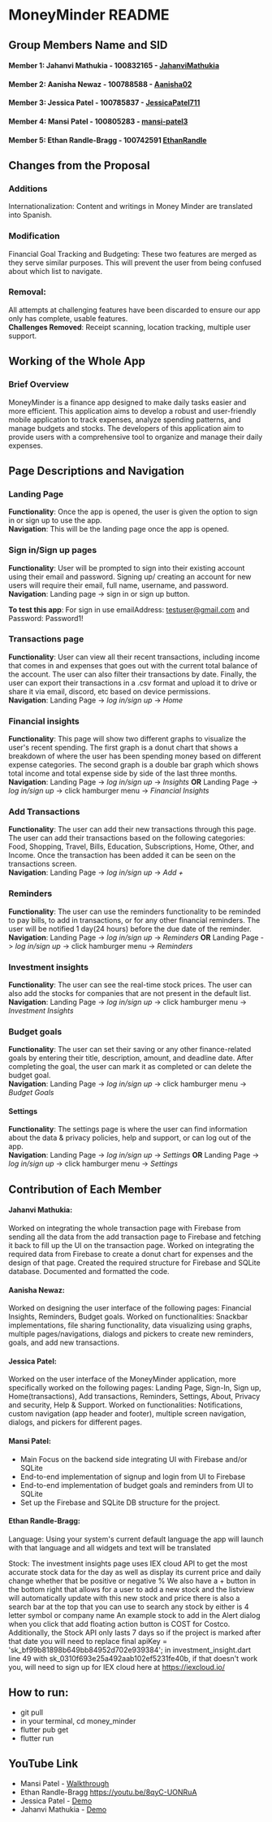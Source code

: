# MoneyMinder README

## Group Members Name and SID
#### Member 1: Jahanvi Mathukia - 100832165 - [JahanviMathukia](https://github.com/JahanviMathukia)
#### Member 2: Aanisha Newaz - 100788588 - [Aanisha02](https://github.com/Aanisha02)
#### Member 3: Jessica Patel - 100785837 - [JessicaPatel711](https://github.com/JessicaPatel711?)
#### Member 4: Mansi Patel - 100805283 - [mansi-patel3](https://github.com/mansi-patel3)
#### Member 5: Ethan Randle-Bragg - 100742591 [EthanRandle](https://github.com/EthanRandle)

## Changes from the Proposal
### Additions
Internationalization: Content and writings in Money Minder are translated into Spanish.
### Modification
Financial Goal Tracking and Budgeting: These two features are merged as they serve similar purposes. This will prevent the user from being confused about which list to navigate.

### Removal:
All attempts at challenging features have been discarded to ensure our app only has complete, usable features. <br>
**Challenges Removed**: Receipt scanning, location tracking, multiple user support. 

## Working of the Whole App
### Brief Overview
MoneyMinder is a finance app designed to make daily tasks easier and more efficient. 
This application aims to develop a robust and user-friendly mobile application to track expenses, analyze spending patterns, and manage budgets and stocks. 
The developers of this application aim to provide users with a comprehensive tool to organize and manage their daily expenses. 

## Page Descriptions and Navigation
### Landing Page
**Functionality**: Once the app is opened, the user is given the option to sign in or sign up to use the app. <br>
**Navigation**: This will be the landing page once the app is opened.

### Sign in/Sign up pages
**Functionality**: User will be prompted to sign into their existing account using their email and password. Signing up/ creating an account for new users will require their email, full name, username, and password. <br>
**Navigation**: Landing page -> sign in or sign up button.

**To test this app**: For sign in use emailAddress: testuser@gmail.com and Password: Password1!

### Transactions page
**Functionality**: User can view all their recent transactions, including income that comes in and expenses that goes out with the current total balance of the account. The user can also filter their transactions by date. Finally, the user can export their transactions in a .csv format and upload it to drive or share it via email, discord, etc based on device permissions.<br>
**Navigation**: Landing Page -> *log in/sign up* -> *Home*

### Financial insights
**Functionality**: This page will show two different graphs to visualize the user's recent spending. The first graph is a donut chart that shows a breakdown of where the user has been spending money based on different expense categories. The second graph is a double bar graph which shows total income and total expense side by side of the last three months.<br>
**Navigation**: Landing Page -> *log in/sign up* -> *Insights* 
**OR** Landing Page -> *log in/sign up* -> click hamburger menu -> *Financial Insights*

### Add Transactions
**Functionality**: The user can add their new transactions through this page. The user can add their transactions based on the following categories: Food, Shopping, Travel, Bills, Education, Subscriptions, Home, Other, and Income. Once the transaction has been added it can be seen on the transactions screen.<br>
**Navigation**:  Landing Page -> *log in/sign up* -> *Add +* 

### Reminders
**Functionality**: The user can use the reminders functionality to be reminded to pay bills, to add in transactions, or for any other financial reminders. The user will be notified 1 day(24 hours) before the due date of the reminder.<br>
**Navigation**:  Landing Page -> *log in/sign up* -> *Reminders* 
**OR** Landing Page -> *log in/sign up* -> click hamburger menu -> *Reminders*

### Investment insights
**Functionality**: The user can see the real-time stock prices. The user can also add the stocks for companies that are not present in the default list.<br>
**Navigation**: Landing Page -> *log in/sign up* -> click hamburger menu -> *Investment Insights*

### Budget goals
**Functionality**: The user can set their saving or any other finance-related goals by entering their title, description, amount, and deadline date. After completing the goal, the user can mark it as completed or can delete the budget goal. <br>
**Navigation**: Landing Page -> *log in/sign up* -> click hamburger menu -> *Budget Goals*

#### Settings
**Functionality**: The settings page is where the user can find information about the data & privacy policies, help and support, or can log out of the app.<br>
**Navigation**:  Landing Page -> *log in/sign up* -> *Settings* **OR** Landing Page -> *log in/sign up* -> click hamburger menu -> *Settings*

## Contribution of Each Member
#### Jahanvi Mathukia: 
Worked on integrating the whole transaction page with Firebase from sending all the data from the add transaction page to Firebase and fetching it back to fill up the UI on the transaction page. Worked on integrating the required data from Firebase to create a donut chart for expenses and the design of that page. Created the required structure for Firebase and SQLite database. Documented and formatted the code.

#### Aanisha Newaz: 
Worked on designing the user interface of the following pages: Financial Insights, Reminders, Budget goals. Worked on functionalities: Snackbar implementations, file sharing functionality, data visualizing using graphs, multiple pages/navigations, dialogs and pickers to create new reminders, goals, and add new transactions.

#### Jessica Patel: 
Worked on the user interface of the MoneyMinder application, more specifically worked on the following pages: Landing Page, Sign-In, Sign up, Home(transactions), Add transactions, Reminders, Settings, About, Privacy and security, Help & Support. Worked on functionalities: Notifications, custom navigation (app header and footer), multiple screen navigation, dialogs, and pickers for different pages.

#### Mansi Patel: 
- Main Focus on the backend side integrating UI with Firebase and/or SQLite
- End-to-end implementation of signup and login from UI to Firebase
- End-to-end implementation of budget goals and reminders from UI to SQLite
- Set up the Firebase and SQLite DB structure for the project.  

#### Ethan Randle-Bragg: 

Language:
Using your system's current default language the app will launch with that language and all widgets and text will be translated

Stock: The investment insights page uses IEX cloud API to get the most accurate stock data for the day as well as display its current price and daily change whether that be positive or negative %
We also have a + button in the bottom right that allows for a user to add a new stock and the listview will automatically update with this new stock and price
there is also a search bar at the top that you can use to search any stock by either is 4 letter symbol or company name
An example stock to add in the Alert dialog when you click that add floating action button is COST for Costco. Additionally, the Stock API only lasts 7 days so if the project is marked after that date you will need to replace   final apiKey = 'sk_bf99b81898b649bb84952d702e939384'; in investment_insight.dart line 49 with sk_0310f693e25a492aab102ef5231fe40b, if that doesn't work you, will need to sign up for IEX cloud here at https://iexcloud.io/

## How to run:
- git pull
- in your terminal, cd money_minder
- flutter pub get 
- flutter run

## YouTube Link
- Mansi Patel - [Walkthrough](https://www.youtube.com/watch?v=Svr-eegoS7E)
- Ethan Randle-Bragg https://youtu.be/8qyC-UONRuA
- Jessica Patel - [Demo](https://youtu.be/9qtAQKIxN7Y)
- Jahanvi Mathukia - [Demo](https://youtu.be/_I37pRL6Rqg)
